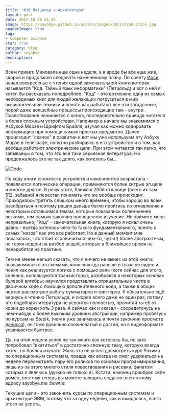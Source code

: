 ```yaml
---
title: "#10 Петцольд и Архитектура"
layout: post
date: 2017-10-28 21:44
image: https://sayobye.github.io/assets/images/10/introduction.jpg
headerImage: true
tag:
- Computer Science
star: true
category: blog
author: sayobye
description: 
---
```


Всем привет. Миновала ещё одна неделя, а я вроде бы все еще жив, здоров и продолжаю следовать намеченному плану. По совету [Йоси](https://joisadler.me), начал воскресенье с чтения одной замечательной книги которая называется "Код. Тайный язык информатики" (Петцольд) и вот о ней я хотел бы рассказать поподробнее. "Код" - это возможно одна из самых необходимых книг для людей желающих погрузиться в мир вычислительной техники и понять как работают все эти загадочные, порой даже волшебные процессы происходящие там - внутри. Повествование начинается с основ, последовательно приводя читателя к более сложным устройствам. Например в начале мы знакомимся с Азбукой Морзе и Шрифтом Брайля, изучая как можно кодировать информацию при помощи самых простых предметов. Далее происходит "скачок" в развитии и вот мы уже используем эту Азбуку Морзе в телеграфе, попутно разбираясь в его устройстве и в том, как вообще работают электрические цепи. При этом читается так легко, что забываешь о том, что это всё таки серьезная литература. Но продолжалось это не так долго, как хотелось бы...

![Code](https://sayobye.github.io/assets/images/10/code.jpeg)

По ходу книги сложность устройств и компонентов возрастала - появляются логические операции, применяются более хитрые эл.цепи и многое другое. В результате, ближе к 200й странице (всего их там 512, забавно) я перестал понимать что же вообще происходит. Приходилось тратить слишком много времени, чтобы хорошо во всем разобраться и поэтому решил дальше бегло пройтись по оглавлению и некоторым оставшимся темам, которые показались более-менее легкими, тем самым закончив полноценное изучение. Не поймите меня неправильно, "Код" - замечательная книга, которую я искал очень давно - всегда хотелось чего-то такого фундаментального, понять с самых "низов" как это всё работает. Но в данный момент мне показалось, что стоит ограничиться чем-то, чуть(!) более абстрактным, не теряя недели на разбор вещей, которые в ближайшее время не понадобятся на практике. 

Тем не менее нельзя сказать, что я ничего не вынес из этой книги: познакомился с эл.схемами, коих никогда раньше в глаза не видел и понял как реализуется логика с помощью реле (хотя сейчас для этого, конечно, используются транзисторы); разобрался в некоторых основах булевой алгебры; научился представлять отрицательные числа в двоичном коде с помощью дополнительного кода, а также в общих чертах рассмотрел работу сумматоров и триггеров. Я обязательно ещё вернусь к чтению Петцольда, и скорее всего даже не один раз, потому что подобная литература не усвоится полностью, прочитай ты её от корки до корки хоть 3 раза. А сейчас как и сказал - сосредоточусь на чем-нибудь с более высоким уровнем абстракции, например пробегусь по курсам на Stepik, (чем я уже занимаюсь и почти закончил просмотр [данного](https://stepik.org/course/253/)), он тоже довольно сложноватый и долгий, но в видеоформате усваивается быстрее.

Да, на этой недели успел не так много как хотелось бы, но зато попробовал "вкатиться" в достаточно сложную тему, которую всегда хотел, но боялся изучать. Жаль что не успел досмотреть курс Рахима по операционным системам, правда как всегда не смог удержаться на неделе пересмотреть пару его роликов по основам программирования, лишь из-за этого милого стиля повествования и рисовки, фанатом которых я являюсь (думаю не только я). Кстати, наконец приобрел себе домен, поэтому теперь вы можете заходить сюда по элегантному адресу sayobye.me :bowtie:

Текущие цели - это закончить курсы по операционным системам и архитектуре ЭВМ, потому что за одну неделю, как и ожидалось, всего этого не успеть. 
